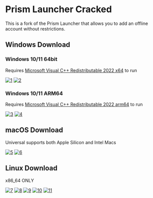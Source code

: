 # Prism Launcher Cracked

This is a fork of the Prism Launcher that allows you to add an offline account without restrictions.

## Windows Download

### Windows 10/11 64bit

Requires [Microsoft Visual C++ Redistributable 2022 x64](https://aka.ms/vs/17/release/vc_redist.x64.exe) to run

[![1]](https://github.com/TheCatRiX/PrismLauncher/releases/download/8.0/PrismLauncher-Windows-MSVC-Setup-8.0.exe) [![2]](https://github.com/TheCatRiX/PrismLauncher/releases/download/8.0/PrismLauncher-Windows-MSVC-Portable-8.0.zip)

### Windows 10/11 ARM64

Requires [Microsoft Visual C++ Redistributable 2022 arm64](https://aka.ms/vs/17/release/vc_redist.arm64.exe) to run

[![3]](https://github.com/TheCatRiX/PrismLauncher/releases/download/8.0/PrismLauncher-Windows-MSVC-arm64-Setup-8.0.exe) [![4]](https://github.com/TheCatRiX/PrismLauncher/releases/download/8.0/PrismLauncher-Windows-MSVC-arm64-Portable-8.0.zip)

## macOS Download

Universal supports both Apple Silicon and Intel Macs

[![5]](https://github.com/TheCatRiX/PrismLauncher/releases/download/8.0/PrismLauncher-macOS-8.0.tar.gz) [![6]](https://github.com/TheCatRiX/PrismLauncher/releases/download/8.0/PrismLauncher-macOS-Legacy-8.0.tar.gz)

## Linux Download

x86_64 ONLY

[![7]](https://github.com/TheCatRiX/PrismLauncher/releases/download/8.0/PrismLauncher-Linux-8.0-x86_64.AppImage) [![8]](https://github.com/TheCatRiX/PrismLauncher/releases/download/8.0/PrismLauncher-Linux-8.0.tar.gz) [![9]](https://github.com/TheCatRiX/PrismLauncher/releases/download/8.0/PrismLauncher-Linux-portable-8.0.tar.gz) [![10]](https://github.com/TheCatRiX/PrismLauncher/releases/download/8.0/PrismLauncher-Linux-Qt6-8.0.tar.gz) [![11]](https://github.com/TheCatRiX/PrismLauncher/releases/download/8.0/PrismLauncher-Linux-Qt6-portable-8.0.tar.gz)

[1]: https://img.shields.io/badge/Installer_(.exe)-EF2D5E?style=for-the-badge&logoColor=white&logo=DocuSign
[2]: https://img.shields.io/badge/Portable_(.zip)-EF2D5E?style=for-the-badge&logoColor=white&logo=DocuSign
[3]: https://img.shields.io/badge/Installer_(ARM64)_(.exe)-EF2D5E?style=for-the-badge&logoColor=white&logo=DocuSign
[4]: https://img.shields.io/badge/Portable_(ARM64)_(.zip)-EF2D5E?style=for-the-badge&logoColor=white&logo=DocuSign
[5]: https://img.shields.io/badge/Download_(Universal)-EF2D5E?style=for-the-badge&logoColor=white&logo=DocuSign
[6]: https://img.shields.io/badge/Download_Legacy_(Catalina_or_older)-EF2D5E?style=for-the-badge&logoColor=white&logo=DocuSign
[7]: https://img.shields.io/badge/Download_(AppImage)-EF2D5E?style=for-the-badge&logoColor=white&logo=DocuSign
[8]: https://img.shields.io/badge/Download_(tar.gz)-EF2D5E?style=for-the-badge&logoColor=white&logo=DocuSign
[9]: https://img.shields.io/badge/Download_Portable_(tar.gz)-EF2D5E?style=for-the-badge&logoColor=white&logo=DocuSign
[10]: https://img.shields.io/badge/Download_(Qt_6,_tar.gz)-EF2D5E?style=for-the-badge&logoColor=white&logo=DocuSign
[11]: https://img.shields.io/badge/Download_Portable_(Qt_6,_tar.gz)-EF2D5E?style=for-the-badge&logoColor=white&logo=DocuSign
